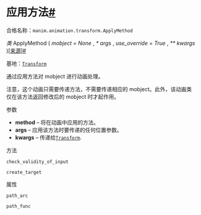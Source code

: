 # 应用方法[#](#applymethod "此标题的固定链接")

合格名称：`manim.animation.transform.ApplyMethod`

_类_ ApplyMethod ( _mobject = None_ , _\* args_ , _use_override = True_ , _\*\* kwargs_ )[\[来源\]](../_modules/manim/animation/transform.html#ApplyMethod)[#](#manim.animation.transform.ApplyMethod "此定义的固定链接")

基地：[`Transform`](manim.animation.transform.Transform.html#manim.animation.transform.Transform "manim.animation.transform.Transform")

通过应用方法对 mobject 进行动画处理。

注意，这个动画只需要传递方法，不需要传递相应的 mobject。此外，该动画类仅在该方法返回修改后的 mobject 时才起作用。

参数

- **method** – 将在动画中应用的方法。
- **args** – 应用该方法时要传递的任何位置参数。
- **kwargs** – 传递给[`Transform`](manim.animation.transform.Transform.html#manim.animation.transform.Transform "manim.animation.transform.Transform").

方法

`check_validity_of_input`

`create_target`

属性

`path_arc`

`path_func`
